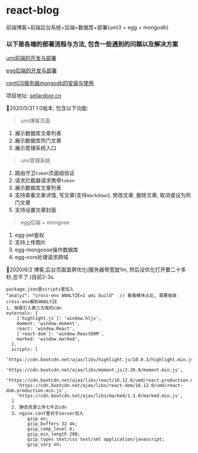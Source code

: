 # react-blog
前端博客+前端后台系统+后端+数据库+部署(umi3 + egg + mongodb)

### 以下是各端的部署流程与方法, 包含一些遇到的问题以及解决方案

[umi前端的开发与部署](https://juejin.im/post/5eccd8656fb9a047cd65b9ed)

[egg后端的开发与部署](https://juejin.im/post/5ecbeb336fb9a047e96b2b66#heading-2)

[centOS服务器mongodb的安装与使用](https://juejin.im/post/5ecbc331e51d457871619dc0)

项目地址: [sellardoor.cn](sellardoor.cn)

📅2020/5/31 1.0版本, 包含以下功能:

> umi博客页面
1. 展示数据库文章列表
2. 展示数据库热门文章
3. 展示管理系统入口

> umi管理系统
1. 路由守卫`token`页面级验证
2. 请求拦截器请求携带`token`
3. 展示数据库文章列表
4. 支持查看文章详情, 写文章(支持`markdown`), 修改文章, 删除文章, 取消或设为热门文章
5. 支持设置文章封面

> egg后端 + mongose
1. egg-jwt鉴权
2. 支持上传图片
3. egg-mongoose操作数据库
4. egg-cors处理请求跨域

📅2020/6/2  博客,后台页面首屏优化(服务器带宽就1m, 然后没优化打开要二十多秒,忍不了.)目前2-3s.
```
package.json里scripts里加入
"analyz": "cross-env ANALYZE=1 umi build"  // 看看模块占比, 需要按装cross-env解析ANALYZE
1. 按需引入第三方库的cdn
externals: {
    [`highlight.js`]: 'window.hljs',
    moment: 'window.moment',
    react: 'window.React',
    [`react-dom`]: 'window.ReactDOM',
    marked: 'window.marked',
  },
  scripts: [
    'https://cdn.bootcdn.net/ajax/libs/highlight.js/10.0.3/highlight.min.js',
    'https://cdn.bootcdn.net/ajax/libs/moment.js/2.26.0/moment.min.js',
    'https://cdn.bootcdn.net/ajax/libs/react/16.12.0/umd/react.production.min.js',
    'https://cdn.bootcdn.net/ajax/libs/react-dom/16.12.0/umd/react-dom.production.min.js',
    'https://cdn.bootcdn.net/ajax/libs/marked/1.1.0/marked.min.js',
  ]
  2. 静态资源上传七牛云cdn
  3. nginx.conf里对于server加入
        gzip on;
        gzip_buffers 32 4k;
        gzip_comp_level 6;
        gzip_min_length 200;
        gzip_types text/css text/xml application/javascript;
        gzip_vary on;
  ```
